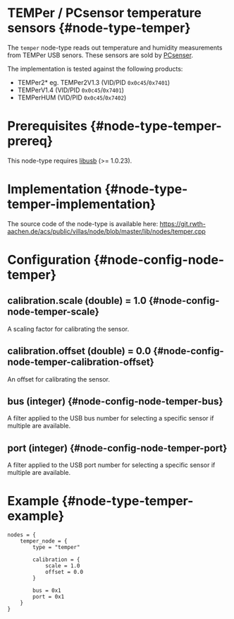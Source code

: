# TEMPer / PCsensor temperature sensors {#node-type-temper}

The `temper` node-type reads out temperature and humidity measurements from TEMPer USB senors.
These sensors are sold by [PCsenser](http://www.pcsensor.com/temperature-humidity-series.html).

The implementation is tested against the following products:

- TEMPer2* eg. TEMPer2V1.3 (VID/PID `0x0c45`/`0x7401`)
- TEMPerV1.4 (VID/PID `0x0c45`/`0x7401`)
- TEMPerHUM (VID/PID `0x0c45`/`0x7402`)

# Prerequisites {#node-type-temper-prereq}

This node-type requires [libusb](https://libusb.info/) (>= 1.0.23).

# Implementation {#node-type-temper-implementation}

The source code of the node-type is available here:
https://git.rwth-aachen.de/acs/public/villas/node/blob/master/lib/nodes/temper.cpp

# Configuration {#node-config-node-temper}

## calibration.scale (double) = 1.0 {#node-config-node-temper-scale}

A scaling factor for calibrating the sensor.

## calibration.offset (double) = 0.0  {#node-config-node-temper-calibration-offset}

An offset for calibrating the sensor.

## bus (integer) {#node-config-node-temper-bus}

A filter applied to the USB bus number for selecting a specific sensor if multiple are available.

## port (integer) {#node-config-node-temper-port}

A filter applied to the USB port number for selecting a specific sensor if multiple are available.

# Example {#node-type-temper-example}

``` url="external/node/etc/examples/nodes/temper.conf" title="node/etc/examples/nodes/temper.conf"
nodes = {
	temper_node = {
		type = "temper"

		calibration = {
			scale = 1.0
			offset = 0.0
		}

		bus = 0x1
		port = 0x1
	}
}
```
